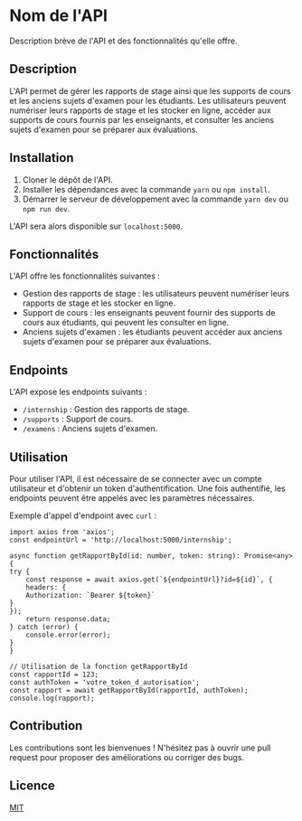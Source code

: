 # Nom de l'API

Description brève de l'API et des fonctionnalités qu'elle offre.

## Description

L'API permet de gérer les rapports de stage ainsi que les supports de cours et les anciens sujets d'examen pour les étudiants. Les utilisateurs peuvent numériser leurs rapports de stage et les stocker en ligne, accéder aux supports de cours fournis par les enseignants, et consulter les anciens sujets d'examen pour se préparer aux évaluations.

## Installation

1. Cloner le dépôt de l'API.
2. Installer les dépendances avec la commande `yarn` ou `npm install`.
3. Démarrer le serveur de développement avec la commande `yarn dev` ou `npm run dev`.

L'API sera alors disponible sur `localhost:5000`.

## Fonctionnalités

L'API offre les fonctionnalités suivantes :

- Gestion des rapports de stage : les utilisateurs peuvent numériser leurs rapports de stage et les stocker en ligne.
- Support de cours : les enseignants peuvent fournir des supports de cours aux étudiants, qui peuvent les consulter en ligne.
- Anciens sujets d'examen : les étudiants peuvent accéder aux anciens sujets d'examen pour se préparer aux évaluations.

## Endpoints

L'API expose les endpoints suivants :

- `/internship` : Gestion des rapports de stage.
- `/supports` : Support de cours.
- `/examens` : Anciens sujets d'examen.

## Utilisation

Pour utiliser l'API, il est nécessaire de se connecter avec un compte utilisateur et d'obtenir un token d'authentification. Une fois authentifié, les endpoints peuvent être appelés avec les paramètres nécessaires.

Exemple d'appel d'endpoint avec `curl` :

```
import axios from 'axios';
const endpointUrl = 'http://localhost:5000/internship';

async function getRapportById(id: number, token: string): Promise<any> {
try {
    const response = await axios.get(`${endpointUrl}?id=${id}`, {
    headers: {
    Authorization: `Bearer ${token}`
}
});
    return response.data;
} catch (error) {
    console.error(error);
}
}

// Utilisation de la fonction getRapportById
const rapportId = 123;
const authToken = 'votre_token_d_autorisation';
const rapport = await getRapportById(rapportId, authToken);
console.log(rapport);
```

## Contribution

Les contributions sont les bienvenues ! N'hésitez pas à ouvrir une pull request pour proposer des améliorations ou corriger des bugs.

## Licence

[MIT](https://choosealicense.com/licenses/mit/)
